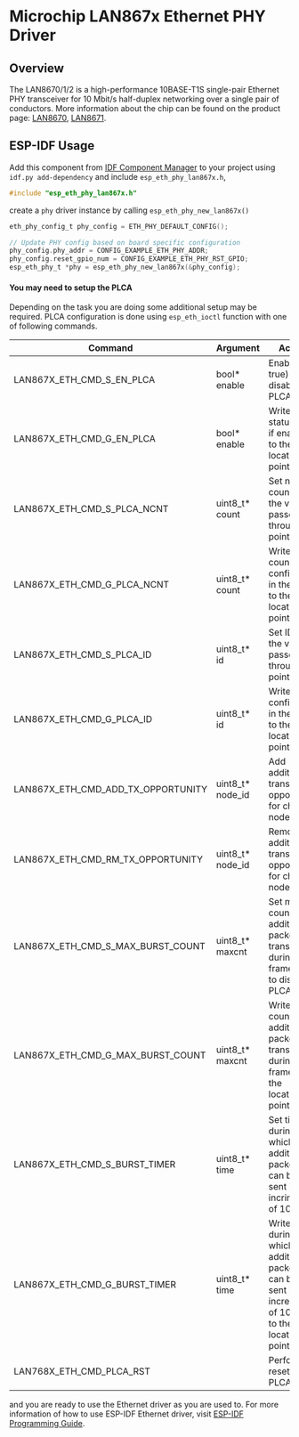 # Microchip LAN867x Ethernet PHY Driver

## Overview

The LAN8670/1/2 is a high-performance 10BASE-T1S single-pair Ethernet PHY transceiver for 10 Mbit/s half-duplex networking over a single pair of conductors. 
More information about the chip can be found on the product page: [LAN8670](https://www.microchip.com/en-us/product/lan8670), [LAN8671](https://www.microchip.com/en-us/product/lan8671).

## ESP-IDF Usage

Add this component from [IDF Component Manager](https://components.espressif.com/) to your project using `idf.py add-dependency` and include `esp_eth_phy_lan867x.h`,

```c
#include "esp_eth_phy_lan867x.h"
```

create a `phy` driver instance by calling `esp_eth_phy_new_lan867x()`

```c
eth_phy_config_t phy_config = ETH_PHY_DEFAULT_CONFIG();

// Update PHY config based on board specific configuration
phy_config.phy_addr = CONFIG_EXAMPLE_ETH_PHY_ADDR;
phy_config.reset_gpio_num = CONFIG_EXAMPLE_ETH_PHY_RST_GPIO;
esp_eth_phy_t *phy = esp_eth_phy_new_lan867x(&phy_config);
```

#### You may need to setup the PLCA

Depending on the task you are doing some additional setup may be required.
PLCA configuration is done using `esp_eth_ioctl` function with one of following commands.

| Command                            | Argument         | Action                                                                                                    |
|------------------------------------|------------------|-----------------------------------------------------------------------------------------------------------|
| LAN867X_ETH_CMD_S_EN_PLCA          | bool* enable     | Enable (if true) or disable PLCA                                                                          |
| LAN867X_ETH_CMD_G_EN_PLCA          | bool* enable     | Write PLCA status (true if enabled) to the location via pointer                                           |
| LAN867X_ETH_CMD_S_PLCA_NCNT        | uint8_t* count   | Set node count to the value passed through the pointer                                                    |
| LAN867X_ETH_CMD_G_PLCA_NCNT        | uint8_t* count   | Write node count configured in the PLCA to the location via pointer                                       |
| LAN867X_ETH_CMD_S_PLCA_ID          | uint8_t* id      | Set ID to the value passed through the pointer                                                            |
| LAN867X_ETH_CMD_G_PLCA_ID          | uint8_t* id      | Write ID configured in the PLCA to the location via pointer                                               |
| LAN867X_ETH_CMD_ADD_TX_OPPORTUNITY | uint8_t* node_id | Add additional transmit opportunity for chosen node                                                       |
| LAN867X_ETH_CMD_RM_TX_OPPORTUNITY  | uint8_t* node_id | Remove additional transmit opportunity for chosen node                                                    |
| LAN867X_ETH_CMD_S_MAX_BURST_COUNT  | uint8_t* maxcnt  | Set max count of additonal packets transmitted during one frame, or 0 to disable PLCA burst               |
| LAN867X_ETH_CMD_G_MAX_BURST_COUNT  | uint8_t* maxcnt  | Write max count of additonal packets transmitted during one frame to the location via pointer             |
| LAN867X_ETH_CMD_S_BURST_TIMER      | uint8_t* time    | Set time during which additional packets can be sent in incriments of 100ns                               |
| LAN867X_ETH_CMD_G_BURST_TIMER      | uint8_t* time    | Write time during which additional packets can be sent in increments of 100ns to the location via pointer |
| LAN768X_ETH_CMD_PLCA_RST           |                  | Perform reset of the PLCA                                                                                 |

and you are ready to use the Ethernet driver as you are used to. For more information of how to use ESP-IDF Ethernet driver, visit [ESP-IDF Programming Guide](https://docs.espressif.com/projects/esp-idf/en/latest/esp32/api-reference/network/esp_eth.html).
